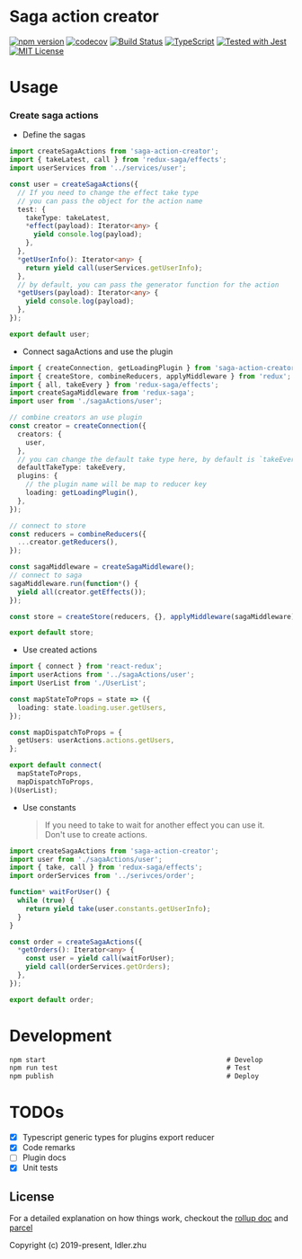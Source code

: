 # Saga action creator

[![npm version](https://badge.fury.io/js/saga-action-creator.svg)](https://badge.fury.io/js/saga-action-creator)
[![codecov](https://codecov.io/gh/Justinidlerz/saga-action-creator/branch/master/graph/badge.svg)](https://codecov.io/gh/Justinidlerz/saga-action-creator)
[![Build Status](https://travis-ci.org/codecov/example-typescript.svg?branch=master)](https://travis-ci.org/gh/Justinidlerz/saga-action-creator)
[![TypeScript](https://img.shields.io/badge/%3C/%3E-TypeScript-0072C4.svg)](https://www.typescriptlang.org/)
[![Tested with Jest](https://img.shields.io/badge/tested_with-Jest-99424f.svg)](https://github.com/facebook/jest)
[![MIT License](https://img.shields.io/npm/l/generator-bxd-oss.svg)](#License)

# Usage

### Create saga actions

- Define the sagas

```typescript
import createSagaActions from 'saga-action-creator';
import { takeLatest, call } from 'redux-saga/effects';
import userServices from '../services/user';

const user = createSagaActions({
  // If you need to change the effect take type
  // you can pass the object for the action name
  test: {
    takeType: takeLatest,
    *effect(payload): Iterator<any> {
      yield console.log(payload);
    },
  },
  *getUserInfo(): Iterator<any> {
    return yield call(userServices.getUserInfo);
  },
  // by default, you can pass the generator function for the action
  *getUsers(payload): Iterator<any> {
    yield console.log(payload);
  },
});

export default user;
```

- Connect sagaActions and use the plugin

```typescript
import { createConnection, getLoadingPlugin } from 'saga-action-creator';
import { createStore, combineReducers, applyMiddleware } from 'redux';
import { all, takeEvery } from 'redux-saga/effects';
import createSagaMiddleware from 'redux-saga';
import user from './sagaActions/user';

// combine creators an use plugin
const creator = createConnection({
  creators: {
    user,
  },
  // you can change the default take type here, by default is `takeEvery`
  defaultTakeType: takeEvery,
  plugins: {
    // the plugin name will be map to reducer key
    loading: getLoadingPlugin(),
  },
});

// connect to store
const reducers = combineReducers({
  ...creator.getReducers(),
});

const sagaMiddleware = createSagaMiddleware();
// connect to saga
sagaMiddleware.run(function*() {
  yield all(creator.getEffects());
});

const store = createStore(reducers, {}, applyMiddleware(sagaMiddleware));

export default store;
```

- Use created actions

```typescript
import { connect } from 'react-redux';
import userActions from '../sagaActions/user';
import UserList from './UserList';

const mapStateToProps = state => ({
  loading: state.loading.user.getUsers,
});

const mapDispatchToProps = {
  getUsers: userActions.actions.getUsers,
};

export default connect(
  mapStateToProps,
  mapDispatchToProps,
)(UserList);
```

- Use constants
  > If you need to take to wait for another effect you can use it.  
  > Don't use to create actions.

```typescript
import createSagaActions from 'saga-action-creator';
import user from './sagaActions/user';
import { take, call } from 'redux-saga/effects';
import orderServices from '../serivces/order';

function* waitForUser() {
  while (true) {
    return yield take(user.constants.getUserInfo);
  }
}

const order = createSagaActions({
  *getOrders(): Iterator<any> {
    const user = yield call(waitForUser);
    yield call(orderServices.getOrders);
  },
});

export default order;
```

# Development

```javascript
npm start                                             # Develop
npm run test                                          # Test
npm publish                                           # Deploy
```

# TODOs

- [x] Typescript generic types for plugins export reducer
- [x] Code remarks
- [ ] Plugin docs
- [x] Unit tests

## License

For a detailed explanation on how things work,
checkout the [rollup doc](https://https://rollupjs.org/guide/en) and [parcel](https://parceljs.org/)

Copyright (c) 2019-present, Idler.zhu
